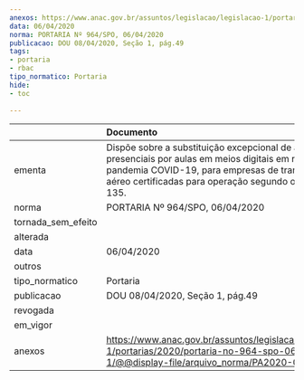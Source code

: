 ```yaml
---
anexos: https://www.anac.gov.br/assuntos/legislacao/legislacao-1/portarias/2020/portaria-no-964-spo-06-04-2020-1/@@display-file/arquivo_norma/PA2020-0964.pdf
data: 06/04/2020
norma: PORTARIA Nº 964/SPO, 06/04/2020
publicacao: DOU 08/04/2020, Seção 1, pág.49
tags:
- portaria
- rbac
tipo_normatico: Portaria
hide: 
- toc 
 
---
```


|                    | Documento                                                                                                                                                                                                   |
|:-------------------|:------------------------------------------------------------------------------------------------------------------------------------------------------------------------------------------------------------|
| ementa             | Dispõe sobre a substituição excepcional de aulas presenciais por aulas em meios digitais em razão da pandemia COVID-19, para empresas de transporte aéreo certificadas para operação segundo o RBAC nº 135. |
| norma              | PORTARIA Nº 964/SPO, 06/04/2020                                                                                                                                                                             |
| tornada_sem_efeito |                                                                                                                                                                                                             |
| alterada           |                                                                                                                                                                                                             |
| data               | 06/04/2020                                                                                                                                                                                                  |
| outros             |                                                                                                                                                                                                             |
| tipo_normatico     | Portaria                                                                                                                                                                                                    |
| publicacao         | DOU 08/04/2020, Seção 1, pág.49                                                                                                                                                                             |
| revogada           |                                                                                                                                                                                                             |
| em_vigor           |                                                                                                                                                                                                             |
| anexos             | https://www.anac.gov.br/assuntos/legislacao/legislacao-1/portarias/2020/portaria-no-964-spo-06-04-2020-1/@@display-file/arquivo_norma/PA2020-0964.pdf                                                       |
